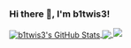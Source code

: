 ### Hi there 👋, I'm b1twis3!

<a href="http://b1twis3.ca/">
  <img align="center" src="https://github-readme-stats.vercel.app/api?username=leoid&show_icons=true&line_height=33&count_private=true&theme=dark" alt="b1twis3's GitHub Stats" />
</a>

<a href="http://b1twis3.ca/">
  <img align="center" src="https://github-readme-stats.vercel.app/api/top-langs/?username=leoid&&hide=cmake&langs_count=4&line_height=35&theme=dark" />
</a>

<a href="https://twitter.com/fasthm00">
  <img src="https://img.shields.io/twitter/follow/fasthm00?style=for-the-badge&logo=twitter&&labelColor=1f1f1f&color=5fffaf" />
</a>



